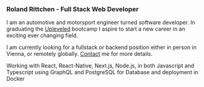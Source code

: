 ### Roland Rittchen - Full Stack Web Developer

I am an automotive and motorsport engineer turned software developer. In graduating the [Upleveled](https://upleveled.io/) bootcamp I aspire to start a new career in an exciting ever changing field. 

I am currently looking for a fullstack or backend position either in person in Vienna, or remotely globally. [Contact](mailto:"rrittchen@gmail.com") me for more details.

Working with React, React-Native, Next.js, Node.js, in both Javascript and Typescript using GraphQL and PostgreSQL for Database and deployment in Docker

<!--
**Roland-Rittchen/Roland-Rittchen** is a ✨ _special_ ✨ repository because its `README.md` (this file) appears on your GitHub profile.

Here are some ideas to get you started:

- 🔭 I’m currently working on ...
- 🌱 I’m currently learning ...
- 👯 I’m looking to collaborate on ...
- 🤔 I’m looking for help with ...
- 💬 Ask me about ...
- 📫 How to reach me: ...
- 😄 Pronouns: ...
- ⚡ Fun fact: ...
-->
